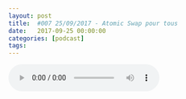 ```yaml
---
layout: post
title:  #007 25/09/2017 - Atomic Swap pour tous
date:   2017-09-25 00:00:00
categories: [podcast]
tags:
---
```

<audio src='http://feeds.soundcloud.com/stream/343899016-la-bulle-crypto-007-25092017-atomic-swap-pour-tous.mp3' auto-play='false' controls='true' />

#007 25/09/2017 - Atomic Swap pour tous 

Des questions à propos de l’épisode ? On a dit une bêtise ? Envie de partager et d’échanger ?
Rejoins nous sur notre communauté Telegram (https://t.me/joinchat/BPCby0LDFPYTUhYNDlILVg) ou par Twitter @labullecrypto.

 Cross-chain Atomic swap : la première entre Litecoin et Decred : https://twitter.com/satoshilite/status/911328252928643072 
https://blog.decred.org/2017/09/20/On-Chain-Atomic-Swaps/


Kyber est maintenant dispo : https://coinmarketcap.com/currencies/kyber-network/

Jamie Dymon : https://journalducoin.com/bitcoin/jamie-dimon-accuse-de-manipulation-de-marche-blockswater/

Les cartes TenX arrivent ! https://twitter.com/julianhosp/status/911221039069241345

The Pirate Bay qui a testé de faire miner ses utilisateurs pendant 24h https://journalducoin.com/altcoins/thepiratebay-mining-remunerer-trafic/

Ce que dit Twitter:
eBoost
83% sur la semaine, 12% sur la journée
Rank 384, MC 998 000$
Depuis Septembre 2016
Dispo sur Bittrex seulement

Pitch ta coin:
Rejoins le groupe Telegram (https://t.me/joinchat/BPCby0HPSj2QigmCndrHJg) et envoie une note audio de 30 secondes à 1 minute qui explique quelle est ta coin préférée, pourquoi et pourquoi les autres devraient investir dedans. Tu peux ensuite quitter le groupe ! On diffusera les messages à la fin de chaque épisode :)

Soutenez le podcast:
BTC: 1F8mSBpdVSYbW7S5w5zaFRtPkJGAjneFVN
LTC: LgKsmiwozmhH4XixzP9iUzHR3DBGtCuo7F
ETH (et autres tokens): 0xe390d66441D0144fd54bd82Bff96B94E7620196f
